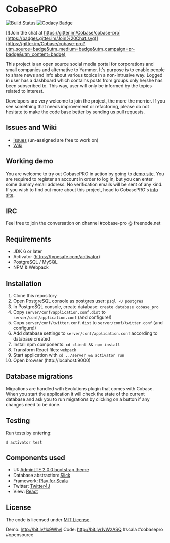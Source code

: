 CobasePRO
=========

[![Build Status](https://travis-ci.org/Cobase/cobase-pro.svg?branch=master)](https://travis-ci.org/Cobase/cobase-pro) [![Codacy Badge](https://www.codacy.com/project/badge/b13868b3f52d429c98aacf5a556a5310)](https://www.codacy.com/app/cobase/cobase-pro)

[![Join the chat at https://gitter.im/Cobase/cobase-pro](https://badges.gitter.im/Join%20Chat.svg)](https://gitter.im/Cobase/cobase-pro?utm_source=badge&utm_medium=badge&utm_campaign=pr-badge&utm_content=badge)

This project is an open source social media portal for corporations and small companies and alternative to Yammer.
It's purpose is to enable people to share news and info about various topics in a non-intrusive way.  Logged in user
has a dashboard which contains posts from groups only he/she has been subscribed to. This way, user will only be informed
by the topics related to interest.

Developers are very welcome to join the project, the more the merrier. If you see something that needs improvement or refactoring, please
do not hesitate to make the code base better by sending us pull requests.

## Issues and Wiki

- [Issues](https://github.com/Cobase/cobase-pro/issues) (un-assigned are free to work on)
- [Wiki](https://github.com/Cobase/cobase-pro/wiki)

## Working demo

You are welcome to try out CobasePRO in action by going to [demo site](http://cobasepro.arturgajewski.com). You are required to register an account in order to log in, but you can enter some dummy email address. No verification emails will be sent of any kind. If you wish to find out more about this project, head to CobasePRO's [info site](http://cobasepro.com).

## IRC

Feel free to join the conversation on channel #cobase-pro @ freenode.net

## Requirements

- JDK 6 or later
- Activator (https://typesafe.com/activator)
- PostgreSQL / MySQL
- NPM & Webpack


## Installation

1. Clone this repository
2. Open PostgreSQL console as postgres user: `psql -U postgres`
3. In PostgreSQL console, create database: `create database cobase_pro`
4. Copy `server/conf/application.conf.dist` to `server/conf/application.conf` (and configure!)
5. Copy `server/conf/twitter.conf.dist` to `server/conf/twitter.conf` (and configure!)
6. Add database settings to `server/conf/application.conf` according to database created
7. Install npm components: `cd client && npm install`
8. Transform React files: `webpack`
9. Start application with `cd ../server && activator run`
10. Open browser (http://locahost:9000)


## Database migrations

Migrations are handled with Evolutions plugin that comes with Cobase. When you start the application it will check the state of the current database and ask you to run migrations by clicking on a button if any changes need to be done.


## Testing

Run tests by entering:

    $ activator test


## Components used

- UI: [AdminLTE 2.0.0 bootstrap theme](http://almsaeedstudio.com)
- Database abstraction: [Slick](http://slick.typesafe.com)
- Framework: [Play for Scala](https://www.playframework.com)
- Twitter: [Twitter4J](http://www.twitter4j.org)
- View: [React](https://facebook.github.io/react)

## License

The code is licensed under [MIT License](http://opensource.org/licenses/MIT).

Demo: http://bit.ly/1x9Whyl Code: http://bit.ly/1vWzASQ #scala #cobasepro #opensource
